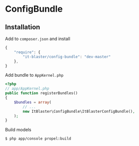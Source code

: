 # ConfigBundle

## Installation
Add to `composer.json` and install

``` js
{
    "require": {
        "it-blaster/config-bundle": "dev-master"
	},
}
```

Add bundle to `AppKernel.php`
``` php
<?php
// app/AppKernel.php
public function registerBundles()
{
    $bundles = array(
        // ...
        new ItBlaster\ConfigBundle\ItBlasterConfigBundle(),
    );
}
```

Build models
``` bash
$ php app/console propel:build
```
